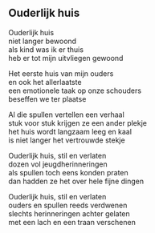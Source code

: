 ---
---

## Ouderlijk huis

Ouderlijk huis \
niet langer bewoond \
als kind was ik er thuis \
heb er tot mijn uitvliegen gewoond

Het eerste huis van mijn ouders \
en ook het allerlaatste \
een emotionele taak op onze schouders \
beseffen we ter plaatse

Al die spullen vertellen een verhaal \
stuk voor stuk krijgen ze een ander plekje \
het huis wordt langzaam leeg en kaal \
is niet langer het vertrouwde stekje

Ouderlijk huis, stil en verlaten \
dozen vol jeugdherinneringen \
als spullen toch eens konden praten \
dan hadden ze het over hele fijne dingen

Ouderlijk huis, stil en verlaten \
ouders en spullen reeds verdwenen \
slechts herinneringen achter gelaten \
met een lach en een traan verschenen
